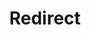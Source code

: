 ﻿---
layout: src/layouts/Redirect.astro
title: Redirect
redirect: /docs/octopus-rest-api/octopus-cli/delete-autodeployoverride
pubDate:  2023-01-01
navSearch: false
navSitemap: false
navMenu: false
---
